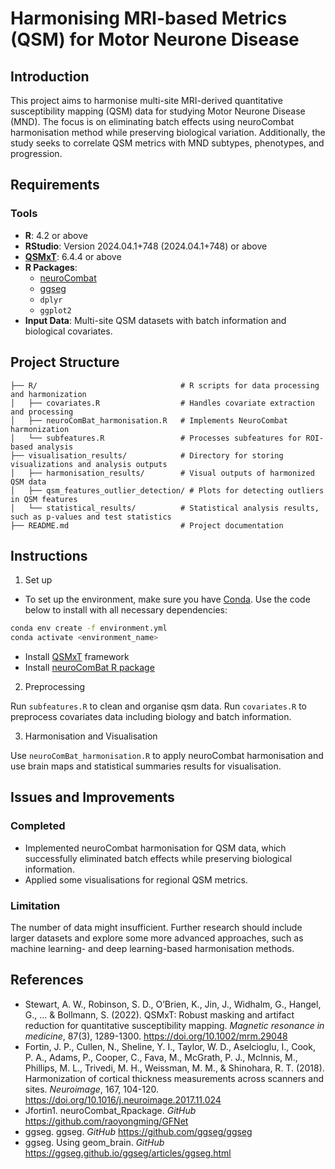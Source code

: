# Harmonising MRI-based Metrics (QSM) for Motor Neurone Disease

## Introduction
This project aims to harmonise multi-site MRI-derived quantitative susceptibility mapping (QSM) data for studying Motor Neurone Disease (MND). The focus is on eliminating batch effects using neuroCombat harmonisation method while preserving biological variation. Additionally, the study seeks to correlate QSM metrics with MND subtypes, phenotypes, and progression.

## Requirements
### Tools
- **R**: 4.2 or above
- **RStudio**: Version 2024.04.1+748 (2024.04.1+748) or above
- **[QSMxT](https://qsmxt.github.io/QSMxT/)**: 6.4.4 or above 
- **R Packages**:
  - [neuroCombat](https://github.com/Jfortin1/neuroCombat_Rpackage)
  - [ggseg](https://github.com/ggseg/ggseg)
  - ```dplyr```
  - ```ggplot2```
- **Input Data**:
Multi-site QSM datasets with batch information and biological covariates.

## Project Structure

```
├── R/                                # R scripts for data processing and harmonization
│   ├── covariates.R                  # Handles covariate extraction and processing
│   ├── neuroComBat_harmonisation.R   # Implements NeuroCombat harmonization
│   └── subfeatures.R                 # Processes subfeatures for ROI-based analysis
├── visualisation_results/            # Directory for storing visualizations and analysis outputs
│   ├── harmonisation_results/        # Visual outputs of harmonized QSM data
│   ├── qsm_features_outlier_detection/ # Plots for detecting outliers in QSM features
│   └── statistical_results/          # Statistical analysis results, such as p-values and test statistics
├── README.md                         # Project documentation
```

## Instructions
1. Set up
- To set up the environment, make sure you have [Conda](https://docs.conda.io/en/latest/miniconda.html). Use the code below to install with all necessary dependencies:
```bash 
conda env create -f environment.yml
conda activate <environment_name>
```
- Install [QSMxT](https://qsmxt.github.io/QSMxT/) framework
- Install [neuroComBat R package](https://github.com/Jfortin1/neuroCombat_Rpackage)

2. Preprocessing

Run ```subfeatures.R``` to clean and organise qsm data. Run ```covariates.R``` to preprocess covariates data including biology and batch information.

3. Harmonisation and Visualisation

Use ```neuroComBat_harmonisation.R``` to apply neuroCombat harmonisation and use brain maps and statistical summaries results for visualisation.

## Issues and Improvements
### Completed
- Implemented neuroCombat harmonisation for QSM data, which successfully eliminated batch effects while preserving biological information.
- Applied some visualisations for regional QSM metrics.

### Limitation
The number of data might insufficient. Further research should include larger datasets and explore some more advanced approaches, such as machine learning- and deep learning-based harmonisation methods.

## References
- Stewart, A. W., Robinson, S. D., O’Brien, K., Jin, J., Widhalm, G., Hangel, G., ... & Bollmann, S. (2022). QSMxT: Robust masking and artifact reduction for quantitative susceptibility mapping. *Magnetic resonance in medicine*, 87(3), 1289-1300. https://doi.org/10.1002/mrm.29048
- Fortin, J. P., Cullen, N., Sheline, Y. I., Taylor, W. D., Aselcioglu, I., Cook, P. A., Adams, P., Cooper, C., Fava, M., McGrath, P. J., McInnis, M., Phillips, M. L., Trivedi, M. H., Weissman, M. M., & Shinohara, R. T. (2018). Harmonization of cortical thickness measurements across scanners and sites. *Neuroimage*, 167, 104-120. https://doi.org/10.1016/j.neuroimage.2017.11.024
- Jfortin1. neuroCombat_Rpackage. *GitHub* https://github.com/raoyongming/GFNet
- ggseg. ggseg. *GitHub* https://github.com/ggseg/ggseg
- ggseg. Using geom_brain. *GitHub* https://ggseg.github.io/ggseg/articles/ggseg.html

